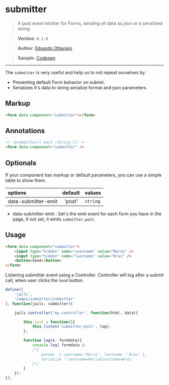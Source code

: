 # submitter

>A post event emitter for Forms, sending all data as json or a serialized string.

>**Version** :`0.1.0`

>**Author**: [Eduardo Ottaviani](//github.com/javiani)

>**Sample**: [Codepen](//codepen.io/Javiani/pen/Gpvyrq)


---

The `submitter` is very useful and help us to not repeat ourselves by:

- Preventing default Form behavior on submit.
- Serializes it's data to string serialize format and json parameters.

## Markup

```html
<form data-component="submitter"></form>
```

## Annotations

```html
<!--@submitter({ emit :String })-->
<form data-component="submitter" />
```

## Optionals

If your component has markup or default parameters, you can use a simple table to show them.

| options	   |	 default	  |		values   |
|:--------------|:---------------:|:------------
| data-submitter-emit |	'post'	  |  `string`    |

- data-submitter-emit : Set's the emit event for each form you have in the page, if not set, it emits `submitter.post`.

## Usage

```html
<form data-component="submitter">
	<input type="hidden" name="username" value="Mario" />
	<input type="hidden" name="lastname" value="Bros" />
	<button>Send</button>
</form>
```

Listening submitter event using a Controller.
Controller will log after a submit call, when user clicks the `Send` button.

```js
define([
	'jails',
	'comps/submitter/submitter'
], function(jails, submitter){

	jails.controller('my-controller', function(html, data){

		this.init = function(){
			this.listen('submitter:post', log);
		};

		function log(e, formdata){
			console.log( formdata );
			/*{
				params :{ username:'Mario', lastname :'Bros' },
				serialize :'username=Mario&lastname=Bros'
			}*/
		}
	});
});
```
